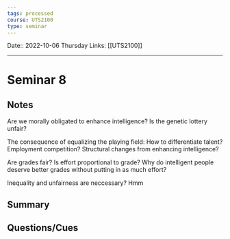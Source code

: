 ```yaml
---
tags: processed
course: UTS2100
type: seminar
---
```

Date:: 2022-10-06 Thursday
Links: [[UTS2100]]
- - -
# Seminar 8
## Notes
Are we morally obligated to enhance intelligence? Is the genetic lottery unfair?

The consequence of equalizing the playing field: How to differentiate talent? Employment competition? Structural changes from enhancing intelligence? 

Are grades fair? Is effort proportional to grade? Why do intelligent people deserve better grades without putting in as much effort?

Inequality and unfairness are neccessary? Hmm  


## Summary

## Questions/Cues

